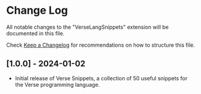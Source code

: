 # Change Log

All notable changes to the "VerseLangSnippets" extension will be documented in this file.

Check [Keep a Changelog](http://keepachangelog.com/) for recommendations on how to structure this file.

## [1.0.0] - 2024-01-02

- Initial release of Verse Snippets, a collection of 50 useful snippets for the Verse programming language.
